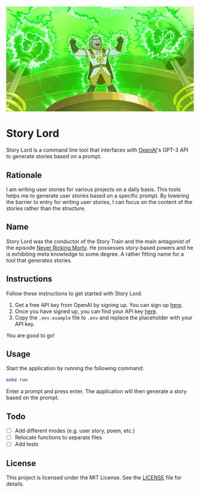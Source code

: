 ![Story Lord](./story-lord.webp)

# Story Lord

Story Lord is a command line tool that interfaces with [OpenAI](https://platform.openai.com/docs/overview)'s GPT-3 API to generate stories based on a prompt.

## Rationale

I am writing user stories for various projects on a daily basis. This tools helps me to generate user stories based on a specific prompt. By lowering the barrier to entry for writing user stories, I can focus on the content of the stories rather than the structure.

## Name

Story Lord was the conductor of the Story Train and the main antagonist of the episode [Never Ricking Morty](https://www.imdb.com/title/tt10655686/). He possesses story-based powers and he is exhibiting meta knowledge to some degree. A rather fitting name for a tool that generates stories.

## Instructions

Follow these instructions to get started with Story Lord.

1. Get a free API key from OpenAI by signing up. You can sign up [here](https://plaform.openai.com/).
2. Once you have signed up, you can find your API key [here](https://platform.openai.com/api-keys).
3. Copy the `.env.example` file to `.env` and replace the placeholder with your API key.

You are good to go!

## Usage

Start the application by running the following command:

```bash
make run
```

Enter a prompt and press enter. The application will then generate a story based on the prompt.

## Todo

- [ ] Add different modes (e.g. user story, poem, etc.)
- [ ] Relocate functions to separate files
- [ ] Add tests

## License

This project is licensed under the MIT License. See the [LICENSE](./LICENSE) file for details.